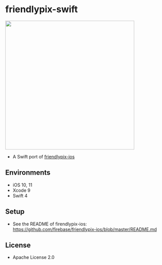 # friendlypix-swift
 
 <img src="https://github.com/yamoridon/friendlypix-swift/blob/master/friendlypix-swift.png?raw=true" width="406px">
 
- A Swift port of [friendlypix-ios](https://github.com/firebase/friendlypix-ios)

## Environments

- iOS 10, 11
- Xcode 9
- Swift 4

## Setup

- See the README of firendlypix-ios: https://github.com/firebase/friendlypix-ios/blob/master/README.md

## License

- Apache License 2.0
